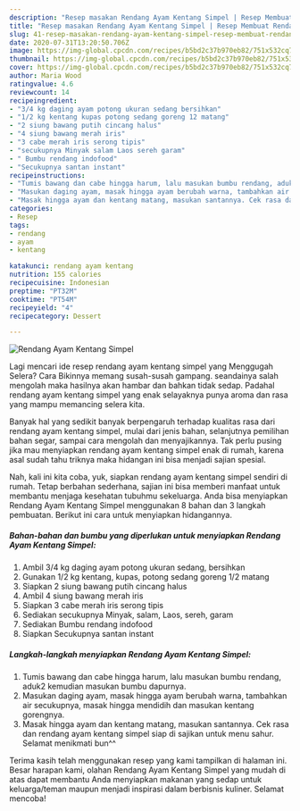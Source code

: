 ```yaml
---
description: "Resep masakan Rendang Ayam Kentang Simpel | Resep Membuat Rendang Ayam Kentang Simpel Yang Enak Banget"
title: "Resep masakan Rendang Ayam Kentang Simpel | Resep Membuat Rendang Ayam Kentang Simpel Yang Enak Banget"
slug: 41-resep-masakan-rendang-ayam-kentang-simpel-resep-membuat-rendang-ayam-kentang-simpel-yang-enak-banget
date: 2020-07-31T13:20:50.706Z
image: https://img-global.cpcdn.com/recipes/b5bd2c37b970eb82/751x532cq70/rendang-ayam-kentang-simpel-foto-resep-utama.jpg
thumbnail: https://img-global.cpcdn.com/recipes/b5bd2c37b970eb82/751x532cq70/rendang-ayam-kentang-simpel-foto-resep-utama.jpg
cover: https://img-global.cpcdn.com/recipes/b5bd2c37b970eb82/751x532cq70/rendang-ayam-kentang-simpel-foto-resep-utama.jpg
author: Maria Wood
ratingvalue: 4.6
reviewcount: 14
recipeingredient:
- "3/4 kg daging ayam potong ukuran sedang bersihkan"
- "1/2 kg kentang kupas potong sedang goreng 12 matang"
- "2 siung bawang putih cincang halus"
- "4 siung bawang merah iris"
- "3 cabe merah iris serong tipis"
- "secukupnya Minyak salam Laos sereh garam"
- " Bumbu rendang indofood"
- "Secukupnya santan instant"
recipeinstructions:
- "Tumis bawang dan cabe hingga harum, lalu masukan bumbu rendang, aduk2 kemudian masukan bumbu dapurnya."
- "Masukan daging ayam, masak hingga ayam berubah warna, tambahkan air secukupnya, masak hingga mendidih dan masukan kentang gorengnya."
- "Masak hingga ayam dan kentang matang, masukan santannya. Cek rasa dan rendang ayam kentang simpel siap di sajikan untuk menu sahur. Selamat menikmati bun^^"
categories:
- Resep
tags:
- rendang
- ayam
- kentang

katakunci: rendang ayam kentang 
nutrition: 155 calories
recipecuisine: Indonesian
preptime: "PT32M"
cooktime: "PT54M"
recipeyield: "4"
recipecategory: Dessert

---
```



![Rendang Ayam Kentang Simpel](https://img-global.cpcdn.com/recipes/b5bd2c37b970eb82/751x532cq70/rendang-ayam-kentang-simpel-foto-resep-utama.jpg)

Lagi mencari ide resep rendang ayam kentang simpel yang Menggugah Selera? Cara Bikinnya memang susah-susah gampang. seandainya salah mengolah maka hasilnya akan hambar dan bahkan tidak sedap. Padahal rendang ayam kentang simpel yang enak selayaknya punya aroma dan rasa yang mampu memancing selera kita.

Banyak hal yang sedikit banyak berpengaruh terhadap kualitas rasa dari rendang ayam kentang simpel, mulai dari jenis bahan, selanjutnya pemilihan bahan segar, sampai cara mengolah dan menyajikannya. Tak perlu pusing jika mau menyiapkan rendang ayam kentang simpel enak di rumah, karena asal sudah tahu triknya maka hidangan ini bisa menjadi sajian spesial.




Nah, kali ini kita coba, yuk, siapkan rendang ayam kentang simpel sendiri di rumah. Tetap berbahan sederhana, sajian ini bisa memberi manfaat untuk membantu menjaga kesehatan tubuhmu sekeluarga. Anda bisa menyiapkan Rendang Ayam Kentang Simpel menggunakan 8 bahan dan 3 langkah pembuatan. Berikut ini cara untuk menyiapkan hidangannya.

<!--inarticleads1-->

##### Bahan-bahan dan bumbu yang diperlukan untuk menyiapkan Rendang Ayam Kentang Simpel:

1. Ambil 3/4 kg daging ayam potong ukuran sedang, bersihkan
1. Gunakan 1/2 kg kentang, kupas, potong sedang goreng 1/2 matang
1. Siapkan 2 siung bawang putih cincang halus
1. Ambil 4 siung bawang merah iris
1. Siapkan 3 cabe merah iris serong tipis
1. Sediakan secukupnya Minyak, salam, Laos, sereh, garam
1. Sediakan  Bumbu rendang indofood
1. Siapkan Secukupnya santan instant




<!--inarticleads2-->

##### Langkah-langkah menyiapkan Rendang Ayam Kentang Simpel:

1. Tumis bawang dan cabe hingga harum, lalu masukan bumbu rendang, aduk2 kemudian masukan bumbu dapurnya.
1. Masukan daging ayam, masak hingga ayam berubah warna, tambahkan air secukupnya, masak hingga mendidih dan masukan kentang gorengnya.
1. Masak hingga ayam dan kentang matang, masukan santannya. Cek rasa dan rendang ayam kentang simpel siap di sajikan untuk menu sahur. Selamat menikmati bun^^




Terima kasih telah menggunakan resep yang kami tampilkan di halaman ini. Besar harapan kami, olahan Rendang Ayam Kentang Simpel yang mudah di atas dapat membantu Anda menyiapkan makanan yang sedap untuk keluarga/teman maupun menjadi inspirasi dalam berbisnis kuliner. Selamat mencoba!
